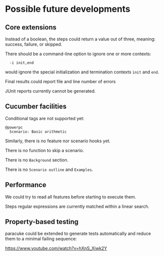 # Possible future developments

## Core extensions

Instead of a boolean, the steps could return a value out of three,
meaning: success, failure, or skipped.

There should be a command-line option to ignore one or more contexts:
```
  -i init,end
```
would ignore the special initialization and termination contexts
`init` and `end`.

Final results could report file and line number of errors

JUnit reports currently cannot be generated.


## Cucumber facilities

Conditional tags are not supported yet:
```cucumber
@powerpc
  Scenario: Basic arithmetic
```

Similarly, there is no feature nor scenario hooks yet.

There is no function to skip a scenario.

There is no `Background` section.

There is no `Scenario outline` and `Examples`.


## Performance

We could try to read all features before starting to execute them.

Steps regular expressions are currently matched within a linear search.


## Property-based testing

paracuke could be extended to generate tests automatically
and reduce them to a minimal failing sequence:

  https://www.youtube.com/watch?v=hXnS_Xjwk2Y

